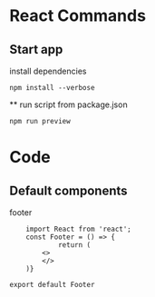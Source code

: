 # React Commands

## Start app
install dependencies
```
npm install --verbose
```
** run script from package.json
```
npm run preview
```

# Code
## Default components
footer
```
    import React from 'react';
    const Footer = () => {
            return (
        <>
        </>
    )}

export default Footer
```
